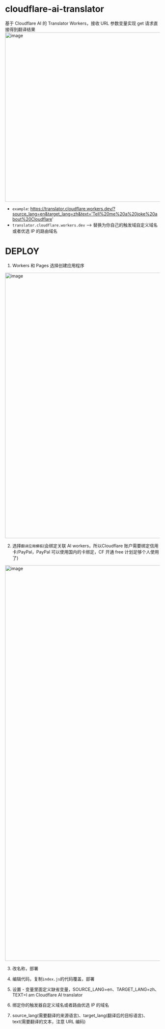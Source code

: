 # cloudflare-ai-translator
基于 Cloudflare AI 的 Translator Workers，接收 URL 参数变量实现 get 请求直接得到翻译结果
<img width="552" alt="image" src="https://github.com/WhyMeta/cloudflare-ai-translator/assets/6345591/55a6a30b-f9a1-4047-a772-b574761aea23">

- `example`: https://translator.cloudflare.workers.dev/?source_lang=en&target_lang=zh&text='Tell%20me%20a%20joke%20about%20Cloudflare'
- `translator.cloudflare.workers.dev` --> 替换为你自己的触发域自定义域名或者优选 IP 的路由域名

# DEPLOY
1. Workers 和 Pages 选择创建应用程序
<img width="865" alt="image" src="https://github.com/WhyMeta/cloudflare-ai-translator/assets/6345591/22d3b71a-2ea4-4e6a-952d-b26a40cd719f">

2. 选择`翻译应用模板`(会绑定关联 AI workers，所以Cloudflare 账户需要绑定信用卡/PayPal，PayPal 可以使用国内的卡绑定，CF 开通 free 计划足够个人使用了)
<img width="1289" alt="image" src="https://github.com/WhyMeta/cloudflare-ai-translator/assets/6345591/4eafd9b1-aa93-48e4-896a-e9b05c55eb91">

3. 改名称，部署

4. 编辑代码，复制`index.js`的代码覆盖，部署

5. 设置 - 变量里面定义缺省变量，SOURCE_LANG=en、TARGET_LANG=zh、TEXT=I am Cloudflare AI translator

6. 绑定你的触发器自定义域名或者路由优选 IP 的域名

7. source_lang(需要翻译的来源语言)、target_lang(翻译后的目标语言)、text(需要翻译的文本，注意 URL 编码)

